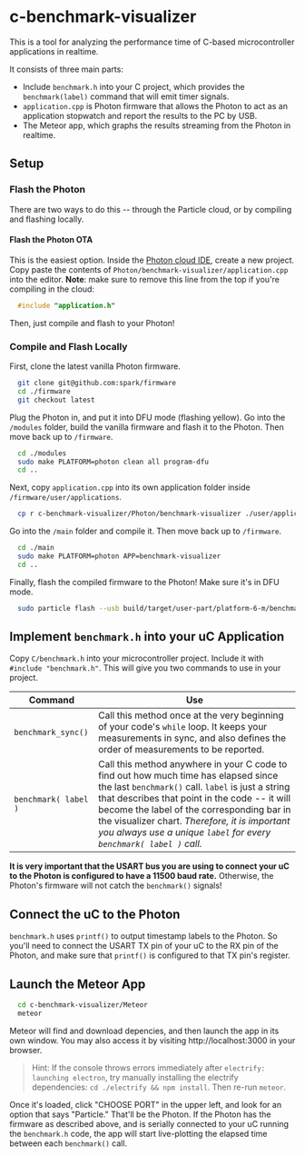 # c-benchmark-visualizer
This is a tool for analyzing the performance time of C-based microcontroller applications in realtime.

It consists of three main parts:

*  Include `benchmark.h` into your C project, which provides the `benchmark(label)` command that will emit timer signals.
*  `application.cpp` is Photon firmware that allows the Photon to act as an application stopwatch and report the results to the PC by USB.
*  The Meteor app, which graphs the results streaming from the Photon in realtime.

## Setup

### Flash the Photon
There are two ways to do this -- through the Particle cloud, or by compiling and flashing locally.

#### Flash the Photon OTA
This is the easiest option.  Inside the [Photon cloud IDE](http://build.particle.io), create a new project.  Copy paste the contents of `Photon/benchmark-visualizer/application.cpp` into the editor.  **Note**: make sure to remove this line from the top if you're compiling in the cloud:

```cpp
  #include "application.h"
```

Then, just compile and flash to your Photon!

### Compile and Flash Locally
First, clone the latest vanilla Photon firmware.
```bash
  git clone git@github.com:spark/firmware
  cd ./firmware
  git checkout latest
```

Plug the Photon in, and put it into DFU mode (flashing yellow).  Go into the `/modules` folder, build the vanilla firmware and flash it to the Photon.  Then move back up to `/firmware`.
```bash
  cd ./modules
  sudo make PLATFORM=photon clean all program-dfu
  cd ..
```

Next, copy `application.cpp` into its own application folder inside `/firmware/user/applications`.
```bash
  cp r c-benchmark-visualizer/Photon/benchmark-visualizer ./user/applications
```

Go into the `/main` folder and compile it.  Then move back up to `/firmware`.
```bash
  cd ./main
  sudo make PLATFORM=photon APP=benchmark-visualizer
  cd ..
```

Finally, flash the compiled firmware to the Photon!  Make sure it's in DFU mode.
```bash
  sudo particle flash --usb build/target/user-part/platform-6-m/benchmark-visualizer.bin
```

## Implement `benchmark.h` into your uC Application
Copy `C/benchmark.h` into your microcontroller project.  Include it with `#include "benchmark.h"`.  This will give you two commands to use in your project.

Command | Use
---|---
`benchmark_sync()` | Call this method once at the very beginning of your code's `while` loop.  It keeps your measurements in sync, and also defines the order of measurements to be reported.
`benchmark( label )` | Call this method anywhere in your C code to find out how much time has elapsed since the last `benchmark()` call.  `label` is just a string that describes that point in the code -- it will become the label of the corresponding bar in the visualizer chart.  *Therefore, it is important you always use a unique `label` for every `benchmark( label )` call.*

**It is very important that the USART bus you are using to connect your uC to the Photon is configured to have a 11500 baud rate.**  Otherwise, the Photon's firmware will not catch the `benchmark()` signals!

## Connect the uC to the Photon
`benchmark.h` uses `printf()` to output timestamp labels to the Photon.  So you'll need to connect the USART TX pin of your uC to the RX pin of the Photon, and make sure that `printf()` is configured to that TX pin's register.

## Launch the Meteor App
```bash
  cd c-benchmark-visualizer/Meteor
  meteor
```

Meteor will find and download depencies, and then launch the app in its own window.  You may also access it by visiting http://localhost:3000 in your browser.

> Hint:  If the console throws errors immediately after `electrify: launching electron`, try manually installing the electrify dependencies: `cd ./electrify && npm install`.  Then re-run `meteor`.

Once it's loaded, click "CHOOSE PORT" in the upper left, and look for an option that says "Particle."  That'll be the Photon.  If the Photon has the firmware as described above, and is serially connected to your uC running the `benchmark.h` code, the app will start live-plotting the elapsed time between each `benchmark()` call.
